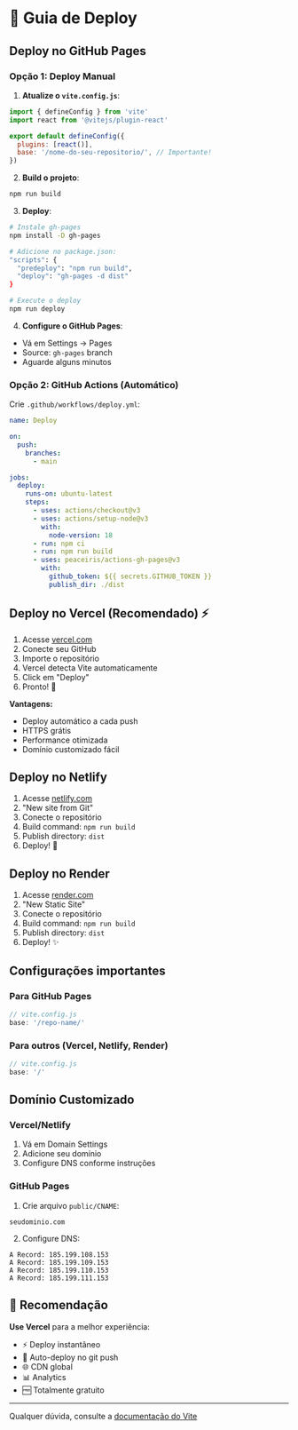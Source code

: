 # 🚀 Guia de Deploy

## Deploy no GitHub Pages

### Opção 1: Deploy Manual

1. **Atualize o `vite.config.js`**:
```javascript
import { defineConfig } from 'vite'
import react from '@vitejs/plugin-react'

export default defineConfig({
  plugins: [react()],
  base: '/nome-do-seu-repositorio/', // Importante!
})
```

2. **Build o projeto**:
```bash
npm run build
```

3. **Deploy**:
```bash
# Instale gh-pages
npm install -D gh-pages

# Adicione no package.json:
"scripts": {
  "predeploy": "npm run build",
  "deploy": "gh-pages -d dist"
}

# Execute o deploy
npm run deploy
```

4. **Configure o GitHub Pages**:
- Vá em Settings → Pages
- Source: `gh-pages` branch
- Aguarde alguns minutos

### Opção 2: GitHub Actions (Automático)

Crie `.github/workflows/deploy.yml`:

```yaml
name: Deploy

on:
  push:
    branches:
      - main

jobs:
  deploy:
    runs-on: ubuntu-latest
    steps:
      - uses: actions/checkout@v3
      - uses: actions/setup-node@v3
        with:
          node-version: 18
      - run: npm ci
      - run: npm run build
      - uses: peaceiris/actions-gh-pages@v3
        with:
          github_token: ${{ secrets.GITHUB_TOKEN }}
          publish_dir: ./dist
```

## Deploy no Vercel (Recomendado) ⚡

1. Acesse [vercel.com](https://vercel.com)
2. Conecte seu GitHub
3. Importe o repositório
4. Vercel detecta Vite automaticamente
5. Click em "Deploy"
6. Pronto! 🎉

**Vantagens:**
- Deploy automático a cada push
- HTTPS grátis
- Performance otimizada
- Domínio customizado fácil

## Deploy no Netlify

1. Acesse [netlify.com](https://netlify.com)
2. "New site from Git"
3. Conecte o repositório
4. Build command: `npm run build`
5. Publish directory: `dist`
6. Deploy! 🚀

## Deploy no Render

1. Acesse [render.com](https://render.com)
2. "New Static Site"
3. Conecte o repositório
4. Build command: `npm run build`
5. Publish directory: `dist`
6. Deploy! ✨

## Configurações importantes

### Para GitHub Pages
```javascript
// vite.config.js
base: '/repo-name/'
```

### Para outros (Vercel, Netlify, Render)
```javascript
// vite.config.js
base: '/'
```

## Domínio Customizado

### Vercel/Netlify
1. Vá em Domain Settings
2. Adicione seu domínio
3. Configure DNS conforme instruções

### GitHub Pages
1. Crie arquivo `public/CNAME`:
```
seudominio.com
```

2. Configure DNS:
```
A Record: 185.199.108.153
A Record: 185.199.109.153
A Record: 185.199.110.153
A Record: 185.199.111.153
```

## 🎯 Recomendação

**Use Vercel** para a melhor experiência:
- ⚡ Deploy instantâneo
- 🔄 Auto-deploy no git push
- 🌐 CDN global
- 📊 Analytics
- 🆓 Totalmente gratuito

---

Qualquer dúvida, consulte a [documentação do Vite](https://vitejs.dev/guide/static-deploy.html)


